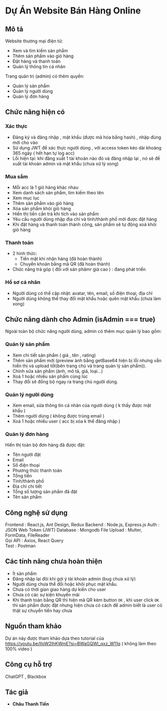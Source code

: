 # Dự Án Website Bán Hàng Online

## Mô tả
Website thương mại điện tử:
- Xem và tìm kiếm sản phẩm 
- Thêm sản phẩm vào giỏ hàng
- Đặt hàng và thanh toán
- Quản lý thông tin cá nhân

Trang quản trị (admin) có thêm quyền:
- Quản lý sản phẩm
- Quản lý người dùng
- Quản lý đơn hàng

## Chức năng hiện có 

###  Xác thực
- Đăng ký và đăng nhập , mật khẩu (được mã hóa bằng hash) , nhập đúng mới cho vào 
- Sử dụng JWT để xác thực người dùng , với access token kéo dài khoảng 365 ngày ( hết hạn tự log acc)
- Lỗi hiện tại: khi đăng xuất 1 tài khoản nào đó và đăng nhập lại , nó sẽ đề xuất tài khoản admin và mật khẩu (chưa xử lý xong)

### Mua sắm
- Mỗi acc là 1 giỏ hàng khác nhau 
- Xem danh sách sản phẩm, tìm kiếm theo tên 
- Xem mục lục 
- Thêm sản phẩm vào giỏ hàng
- Xóa sản phẩm khỏi giỏ hàng 
- Hiển thị tiền cần trả khi tích vào sản phẩm
- Yêu cầu người dùng nhập địa chỉ và tỉnh/thành phố mới được đặt hàng
- Khi đặt hàng và thanh toán thành công, sản phẩm sẽ tự động xoá khỏi giỏ hàng

### Thanh toán
- 2 hình thức:
  - Tiền mặt khi nhận hàng (đã hoàn thành)
  - Chuyển khoản bằng mã QR (đã hoàn thành)
- Chức năng trả góp ( đối với sản phâmr giá cao ) : đang phát triển

### Hồ sơ cá nhân
- Người dùng có thể cập nhật: avatar, tên, email, số điện thoại, địa chỉ
- Người dùng không thể thay đổi mật khẩu hoặc quên mật khẩu (chưa làm xong)

## Chức năng dành cho Admin (isAdmin === true)

Ngoài toàn bộ chức năng người dùng, admin có thêm mục quản lý bao gồm:

### Quản lý sản phẩm
- Xem chi tiết sản phẩm ( giá , tên , rating)
- Thêm sản phẩm mới (preview ảnh bằng getBase64 hiện bị lỗi nhưng vẫn hiển thị và upload tốt(bên trang chủ và trang quản lý sản phẩm)).
- Chỉnh sửa sản phẩm (ảnh, mô tả, giá, loại…)
- Xoá 1 hoặc nhiều sản phẩm cùng lúc
- Thay đổi sẽ đồng bộ ngay ra trang chủ người dùng.

### Quản lý người dùng
- Xem email, sửa thông tin cá nhân của người dùng ( k thấy được mật khẩu )
- Thêm người dùng ( không được trùng email )
- Xoá 1 hoặc nhiều user ( acc bị xóa k thể đăng nhập )

### Quản lý đơn hàng
Hiển thị toàn bộ đơn hàng đã được đặt:
- Tên người đặt
- Email
- Số điện thoại
- Phương thức thanh toán
- Tổng tiền
- Tỉnh/thành phố
- Địa chỉ chi tiết
- Tổng số lượng sản phẩm đã đặt 
- Tên sản phẩm 

## Công nghệ sử dụng
Frontend  : React.js, Ant Design, Redux
Backend : Node.js, Express.js
Auth : JSON Web Token (JWT)
Database : Mongodb
File Upload : Multer, FormData, FileReader  
Gọi API :  Axios, React Query      
Test : Postman         




## Các tính năng chưa hoàn thiện
- Ít sản phẩm
- Đăng nhập lại đôi khi gợi ý tài khoản admin (bug chưa xử lý)
- Người dùng chưa thể đổi hoặc khôi phục mật khẩu.
- Chưa có thời gian giao hàng dự kiến cho user
- Chưa có các sự kiện khuyến mãi 
- Khi thanh toán bằng QR thì hiện mã QR kèm button `OK` , khi user click `OK` 
thì sản phẩm được đặt nhưng hiện chưa có cách để admin biết là user có thật sự chuyển tiền hay chưa 

## Nguồn tham khảo
Dự án này được tham khảo dựa theo tutorial của https://youtu.be/IIoW2IhKWmE?si=BWaGQWl_qxz_W11q
( không làm theo 100% video )

## Công cụ hỗ trợ 
ChatGPT , Blackbox

## Tác giả
- **Châu Thanh Tiến**
